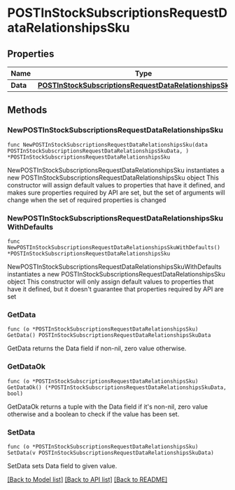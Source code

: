 # POSTInStockSubscriptionsRequestDataRelationshipsSku

## Properties

Name | Type | Description | Notes
------------ | ------------- | ------------- | -------------
**Data** | [**POSTInStockSubscriptionsRequestDataRelationshipsSkuData**](POSTInStockSubscriptionsRequestDataRelationshipsSkuData.md) |  | 

## Methods

### NewPOSTInStockSubscriptionsRequestDataRelationshipsSku

`func NewPOSTInStockSubscriptionsRequestDataRelationshipsSku(data POSTInStockSubscriptionsRequestDataRelationshipsSkuData, ) *POSTInStockSubscriptionsRequestDataRelationshipsSku`

NewPOSTInStockSubscriptionsRequestDataRelationshipsSku instantiates a new POSTInStockSubscriptionsRequestDataRelationshipsSku object
This constructor will assign default values to properties that have it defined,
and makes sure properties required by API are set, but the set of arguments
will change when the set of required properties is changed

### NewPOSTInStockSubscriptionsRequestDataRelationshipsSkuWithDefaults

`func NewPOSTInStockSubscriptionsRequestDataRelationshipsSkuWithDefaults() *POSTInStockSubscriptionsRequestDataRelationshipsSku`

NewPOSTInStockSubscriptionsRequestDataRelationshipsSkuWithDefaults instantiates a new POSTInStockSubscriptionsRequestDataRelationshipsSku object
This constructor will only assign default values to properties that have it defined,
but it doesn't guarantee that properties required by API are set

### GetData

`func (o *POSTInStockSubscriptionsRequestDataRelationshipsSku) GetData() POSTInStockSubscriptionsRequestDataRelationshipsSkuData`

GetData returns the Data field if non-nil, zero value otherwise.

### GetDataOk

`func (o *POSTInStockSubscriptionsRequestDataRelationshipsSku) GetDataOk() (*POSTInStockSubscriptionsRequestDataRelationshipsSkuData, bool)`

GetDataOk returns a tuple with the Data field if it's non-nil, zero value otherwise
and a boolean to check if the value has been set.

### SetData

`func (o *POSTInStockSubscriptionsRequestDataRelationshipsSku) SetData(v POSTInStockSubscriptionsRequestDataRelationshipsSkuData)`

SetData sets Data field to given value.



[[Back to Model list]](../README.md#documentation-for-models) [[Back to API list]](../README.md#documentation-for-api-endpoints) [[Back to README]](../README.md)


